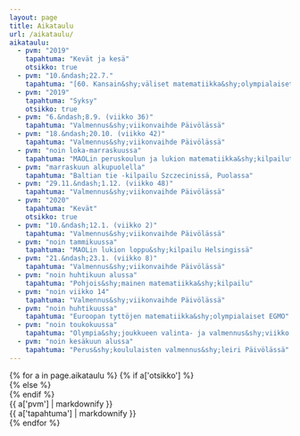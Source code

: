 ```yaml
---
layout: page
title: Aikataulu
url: /aikataulu/
aikataulu:
  - pvm: "2019"
    tapahtuma: "Kevät ja kesä"
    otsikko: true
  - pvm: "10.&ndash;22.7."
    tapahtuma: "[60. Kansain&shy;väliset matematiikka&shy;olympialaiset](https://www.imo2019.uk/) Bathissa, Yhdisty&shy;neessä Kuningas&shy;kunnassa"
  - pvm: "2019"
    tapahtuma: "Syksy"
    otsikko: true
  - pvm: "6.&ndash;8.9. (viikko 36)"
    tapahtuma: "Valmennus&shy;viikonvaihde Päivölässä"
  - pvm: "18.&ndash;20.10. (viikko 42)"
    tapahtuma: "Valmennus&shy;viikonvaihde Päivölässä"
  - pvm: "noin loka-marraskuussa"
    tapahtuma: "MAOLin peruskoulun ja lukion matematiikka&shy;kilpailut"
  - pvm: "marraskuun alkupuolella"
    tapahtuma: "Baltian tie -kilpailu Szczecinissä, Puolassa"
  - pvm: "29.11.&ndash;1.12. (viikko 48)"
    tapahtuma: "Valmennus&shy;viikonvaihde Päivölässä"
  - pvm: "2020"
    tapahtuma: "Kevät"
	otsikko: true
  - pvm: "10.&ndash;12.1. (viikko 2)"
	tapahtuma: "Valmennus&shy;viikonvaihde Päivölässä"
  - pvm: "noin tammikuussa"
	tapahtuma: "MAOLin lukion loppu&shy;kilpailu Helsingissä"
  - pvm: "21.&ndash;23.1. (viikko 8)"
	tapahtuma: "Valmennus&shy;viikonvaihde Päivölässä"
  - pvm: "noin huhtikuun alussa"
    tapahtuma: "Pohjois&shy;mainen matematiikka&shy;kilpailu"
  - pvm: "noin viikko 14"
	tapahtuma: "Valmennus&shy;viikonvaihde Päivölässä"
  - pvm: "noin huhtikuussa"
    tapahtuma: "Euroopan tyttöjen matematiikka&shy;olympialaiset EGMO"
  - pvm: "noin toukokuussa"
    tapahtuma: "Olympia&shy;joukkueen valinta- ja valmennus&shy;viikko Päivölässä"
  - pvm: "noin kesäkuun alussa"
    tapahtuma: "Perus&shy;koululaisten valmennus&shy;leiri Päivölässä"
---
```

<div class="list-group">
{% for a in page.aikataulu %}
{% if a['otsikko'] %}<div class="list-group-item-info row">{% else %}<div class="list-group-item row">{% endif %}
<div class="col-sm-3">{{ a['pvm'] | markdownify }}</div>
<div class="col-sm-9">{{ a['tapahtuma'] | markdownify }}</div>
</div>
{% endfor %}
</div>
